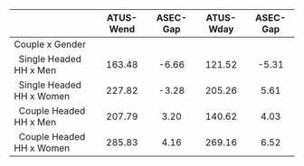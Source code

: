 
|                      |    ATUS-Wend |     ASEC-Gap |    ATUS-Wday |     ASEC-Gap |
| -------------------- | :----------: | :----------: | :----------: | :----------: |
| Couple x Gender      |              |              |              |              |
| &nbsp;&nbsp;Single Headed HH x Men |       163.48 |        -6.66 |       121.52 |        -5.31 |
| &nbsp;&nbsp;Single Headed HH x Women |       227.82 |        -3.28 |       205.26 |         5.61 |
| &nbsp;&nbsp;Couple Headed HH x Men |       207.79 |         3.20 |       140.62 |         4.03 |
| &nbsp;&nbsp;Couple Headed HH x Women |       285.83 |         4.16 |       269.16 |         6.52 |

